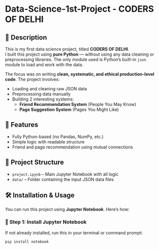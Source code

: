 # Data-Science-1st-Project - CODERS OF DELHI

## 📌 Description

This is my first data science project, titled **CODERS OF DELHI**.  
I built this project using **pure Python** — without using any data cleaning or preprocessing libraries. The only module used is Python’s built-in `json` module to load and work with the data.

The focus was on writing **clean, systematic, and ethical production-level code**. The project involves:

- Loading and cleaning raw JSON data
- Preprocessing data manually
- Building 2 interesting systems:
  - **Friend Recommendation System** (People You May Know)
  - **Page Suggestion System** (Pages You Might Like)

## 🚀 Features

- Fully Python-based (no Pandas, NumPy, etc.)
- Simple logic with readable structure
- Friend and page recommendation using mutual connections

## 📂 Project Structure

- `project.ipynb` – Main Jupyter Notebook with all logic
- `data/` – Folder containing the input JSON data files

## 🛠️ Installation & Usage

You can run this project using **Jupyter Notebook**. Here’s how:

### 🔧 Step 1: Install Jupyter Notebook

If not already installed, run this in your terminal or command prompt:

```bash
pip install notebook
